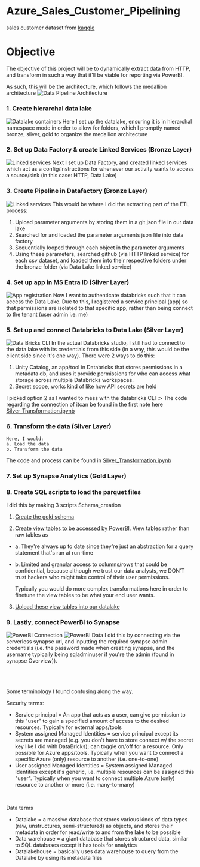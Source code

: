 # Azure_Sales_Customer_Pipelining

sales customer dataset from [kaggle](https://www.kaggle.com/datasets/ukveteran/adventure-works)

# Objective
The objective of this project will be to dynamically extract data from HTTP, and transform in such a way that it'll be viable for reporting via PowerBI.

As such, this will be the architecture, which follows the medallion architecture
![Data Pipeline Architecture](/Architecture.png?raw=true)




### 1. Create hierarchal data lake
![Datalake containers](/Steps/1_Hierarchal_data_lake.png?raw=true)
    Here I set up the datalake, ensuring it is in hierarchal namespace mode in order to allow for folders, which I promptly named bronze, silver, gold to organize the medallion architecture

### 2. Set up Data Factory & create Linked Services (Bronze Layer)
![Linked services](/Steps/2_Linked_Services.png?raw=true)
Next I set up Data Factory, and created linked services which act as a config/instructions for whenever our activity wants to access a source/sink (in this case: HTTP, Data Lake)

### 3. Create Pipeline in Datafactory (Bronze Layer)
![Linked services](/Steps/3_Pipeline.png?raw=true)
This would be where I did the extracting part of the ETL process:
1. Upload parameter arguments by storing them in a git json file in our data lake
2. Searched for and loaded the parameter arguments json file into data factory
3. Sequentially looped through each object in the parameter arguments
4. Using these parameters, searched github (via HTTP linked service) for each csv dataset, and loaded them into their respective folders under the bronze folder (via Data Lake linked service)


### 4. Set up app in MS Entra ID (Silver Layer)
![App registration](/Steps/4_App_registration.png?raw=true)
Now I want to authenticate databricks such that it can access the Data Lake. 
Due to this, I registered a service principal (app) so that permissions are isolated to that specific app, rather than being connect to the tenant (user admin i.e. me)


### 5. Set up and connect Databricks to Data Lake (Silver Layer)
![Data Bricks CLI](/Steps/4_App_registration.png?raw=true)
In the actual Databricks studio, I still had to connect to the data lake with its credentials from this side (in a way, this would be the client side since it's one way). 
There were 2 ways to do this:
1. Unity Catalog, an app/tool in Databricks that stores permissions in a metadata db, and uses it provide permissions for who can access what storage across multiple Databricks workspaces.
2. Secret scope, works kind of like how API secrets are held

I picked option 2 as I wanted to mess with the databricks CLI :>
The code regarding the connection of itcan be found in the first note here [Silver_Transformation.ipynb](Silver_Transformation.ipynb)


### 6. Transform the data (Silver Layer)
    Here, I would:
    a. Load the data
    b. Transform the data

The code and process can be found in [Silver_Transformation.ipynb](Silver_Transformation.ipynb)

### 7. Set up Synapse Analytics (Gold Layer)


### 8. Create SQL scripts to load the parquet files
I did this by making 3 scripts
Schema_creation
1. [Create the gold schema](/SQL_Scripts/Schema_creation.sql)

2. [Create view tables to be accessed by PowerBI](/SQL_Scripts/View_creation.sql). View tables rather than raw tables as
* a. They're always up to date since they're just an abstraction for a query statement that's ran at run-time
* b. Limited and granular access to columns/rows that could be confidential, because although we trust our data analysts, we DON'T trust hackers who might take control of their user permissions.

    Typically you would do more complex transformations here in order to finetune the view tables to be what your end user wants.

3. [Upload these view tables into our datalake](/SQL_Scripts/External_Table_Creation.sql)


### 9. Lastly, connect PowerBI to Synapse
![PowerBI Connection](/Steps/9_PowerBI_connection.png?raw=true)
![PowerBI Data](/Steps/9_PowerBI_data.png?raw=true)
    I did this by connecting via the serverless synapse url, and inputting the required synapse admin credentials (i.e. the password made when creating synapse, and the username typically being sqladminuser if you're the admin (found in synapse Overview)).


<br><br><br>
Some terminology I found confusing along the way.
<br>

Security terms:
* Service principal = An app that acts as a user, can give permission to this "user" to gain a specified amount of access to the desired resources. Typically for external apps/tools
* System assigned Managed Identities = service principal except its secrets are managed (e.g. you don't have to store connect w/ the secret key like I did with DataBricks); can toggle on/off for a resource. Only possible for Azure apps/tools. Typically when you want to connect a specific Azure (only) resource to another (i.e. one-to-one)
* User assigned Managed Identities = System assigned Managed Identities except it's generic, i.e. multiple resources can be assigned this "user". Typically when you want to connect multiple Azure (only) resource to another or more (i.e. many-to-many)
<br>

Data terms
* Datalake = a massive database that stores various kinds of data types (raw, unstructures, semi-structured) as objects, and stores their metadata in order for read/write to and from the lake to be possible
* Data warehouse = a giant database that stores structured data, similar to SQL databases except it has tools for analytics
* Datalakehouse = basically uses data warehouse to query from the Datalake by using its metadata files
